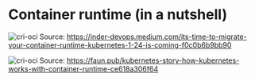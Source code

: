 # Container runtime (in a nutshell)

![cri-oci](https://miro.medium.com/max/1400/1*nAjEKB9f9b24uFhy4HBG1g.png)
Source: <https://inder-devops.medium.com/its-time-to-migrate-your-container-runtime-kubernetes-1-24-is-coming-f0c0b6b9bb90>

![cri-oci](https://miro.medium.com/max/1400/0*jfruONZpNlicU5Y0.png)
Source: <https://faun.pub/kubernetes-story-how-kubernetes-works-with-container-runtime-ce618a306f64>
